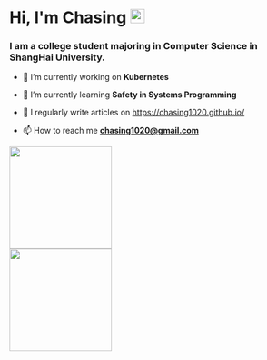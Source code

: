 <h1>Hi, I'm Chasing <img src="https://media.giphy.com/media/hvRJCLFzcasrR4ia7z/giphy.gif" width="25px"></h1>

<h3>I am a college student majoring in Computer Science in ShangHai University.</h3>

- 🔭 I’m currently working on **Kubernetes**

- 🌱 I’m currently learning **Safety in Systems Programming**

- 📝 I regularly write articles on https://chasing1020.github.io/

- 📫 How to reach me **chasing1020@gmail.com**
<!-- 
<h2>Here are my programming skills：</h2>
<p>
  <img alt="React" src="https://img.shields.io/badge/React-61DAFB?logo=react&logoColor=white&style=for-the-badge" />
  <img alt="Angular" src="https://img.shields.io/badge/Angular-DD0031?logo=angular&logoColor=white&style=for-the-badge" />
  <img alt="JavaScript" src="https://img.shields.io/badge/JavaScript-F7DF1E?logo=javascript&logoColor=white&style=for-the-badge" />
  <img alt="HTML" src="https://img.shields.io/badge/HTML-E34F26?logo=html5&logoColor=white&style=for-the-badge" />
  <img alt="Css" src="https://img.shields.io/badge/CSS-1572B6?logo=css3&logoColor=white&style=for-the-badge" />
  <img alt="Sass" src="https://img.shields.io/badge/Sass-CC6699?logo=sass&logoColor=white&style=for-the-badge" />
  <img alt="Gatsby" src="https://img.shields.io/badge/Gatsby-663399?logo=gatsby&logoColor=white&style=for-the-badge" />
  <img alt="GraphQl" src="https://img.shields.io/badge/GraphQL-E10098?logo=graphql&logoColor=white&style=for-the-badge" />
  <img alt="C Sharp" src="https://img.shields.io/badge/C%23-239120?logo=c-sharp&logoColor=white&style=for-the-badge" />
  <img alt="Unity" src="https://img.shields.io/badge/Unity-000000?logo=unity&logoColor=white&style=for-the-badge" />
</p>
 -->

<p>
<div  class="row">
<!-- GitHub Stats -->
  <div class="column">
    <img height="180em" src="https://github-readme-stats.vercel.app/api?username=chasing1020&theme=github_dark&show_icons=true" />
  </div>
<!-- Most Used Languages -->
  <div class="column">
    <img height="180em" src="https://github-readme-stats.vercel.app/api/top-langs/?username=chasing1020&theme=github_dark&show_icons=true&layout=compact&langs_count=8"/>
  </div>
  
</div>
</p>

<!-- [![Top Langs](https://github-readme-stats.vercel.app/api/top-langs/?username=chasing1020)](https://github.com/anuraghazra/github-readme-stats)
 -->

<!-- [![GitHub Streak](https://github-readme-streak-stats.herokuapp.com?user=chasing1020&theme=dark&hide_border=true&date_format=M%20j%5B%2C%20Y%5D)](https://git.io/streak-stats)
 -->

